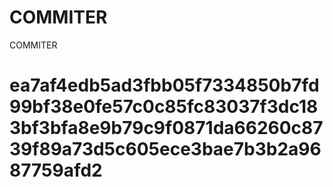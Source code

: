 # COMMITER
COMMITER






# ea7af4edb5ad3fbb05f7334850b7fd99bf38e0fe57c0c85fc83037f3dc183bf3bfa8e9b79c9f0871da66260c8739f89a73d5c605ece3bae7b3b2a9687759afd2
